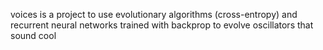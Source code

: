voices is a project to use evolutionary algorithms (cross-entropy) and recurrent neural networks trained with backprop to evolve oscillators that sound cool
